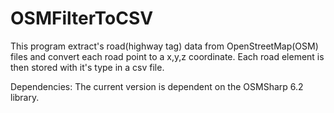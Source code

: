 # OSMFilterToCSV
This program extract's road(highway tag) data from OpenStreetMap(OSM) files and convert each road point to a x,y,z 
coordinate. Each road element is then stored with it's type in a csv file.


Dependencies:
The current version is dependent on the OSMSharp 6.2 library.




